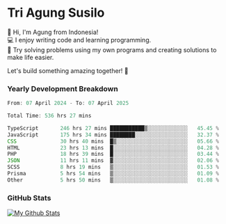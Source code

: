 # Tri Agung Susilo

👋 Hi, I'm Agung from Indonesia!<br>
💻 I enjoy writing code and learning programming.<br>
🧠 Try solving problems using my own programs and creating solutions to make life easier.

Let's build something amazing together! 🚀

### Yearly Development Breakdown

<!--START_SECTION:waka-->

```TypeScript JavaScript PHP
From: 07 April 2024 - To: 07 April 2025

Total Time: 536 hrs 27 mins

TypeScript       246 hrs 27 mins ███████████▒░░░░░░░░░░░░░   45.45 %
JavaScript       175 hrs 34 mins ████████░░░░░░░░░░░░░░░░░   32.37 %
CSS              30 hrs 40 mins  █▒░░░░░░░░░░░░░░░░░░░░░░░   05.66 %
HTML             23 hrs 13 mins  █░░░░░░░░░░░░░░░░░░░░░░░░   04.28 %
PHP              18 hrs 39 mins  █░░░░░░░░░░░░░░░░░░░░░░░░   03.44 %
JSON             11 hrs 11 mins  ▓░░░░░░░░░░░░░░░░░░░░░░░░   02.06 %
SCSS             8 hrs 19 mins   ▒░░░░░░░░░░░░░░░░░░░░░░░░   01.53 %
Prisma           5 hrs 54 mins   ▒░░░░░░░░░░░░░░░░░░░░░░░░   01.09 %
Other            5 hrs 50 mins   ▒░░░░░░░░░░░░░░░░░░░░░░░░   01.08 %
```

<!--END_SECTION:waka-->

### GitHub Stats

[![My Github Stats](https://github-readme-stats.vercel.app/api?username=triagung128&show_icons=true&hide=contribs,issues&count_private=true&theme=tokyonight)](https://github.com/triagung128)

<!-- [![Top Langs](https://github-readme-stats.vercel.app/api/top-langs/?username=triagung128&layout=compact)](https://github.com/triagung128) -->

